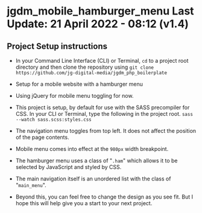 # jgdm_mobile_hamburger_menu  **Last Update:** 21 April 2022 - 08:12 (v1.4)



## Project Setup instructions

+ In your Command Line Interface (CLI) or Terminal, ```cd``` to a project root directory and then clone the repository using ```git clone https://github.com/jg-digital-media/jgdm_php_boilerplate```

+ Setup for a mobile website with a hamburger menu

+ Using jQuery for mobile menu toggling for now.

+ This project is setup, by default for use with the SASS precompiler for CSS. In your CLI or Terminal, type the following in the project root.  ```sass --watch sass.scss:styles.css```

+ The navigation menu toggles from top left. It does not affect the position of the page contents.

+ Mobile menu comes into effect at the ```980px``` width breakpoint.

+ The hamburger menu uses a class of "```.ham```" which allows it to be selected by JavaScript and styled by CSS.

+ The main navigation itself is an unordered list with the class of "```main_menu```". 

+ Beyond this, you can feel free to change the design as you see fit. But I hope this will help give you a start to your next project. 